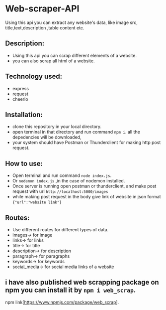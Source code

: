 # Web-scraper-API
Using this api you can extract any website's data, like image src, title,text,description ,table content etc.

## Description:
- Using this api you can scrap different elements of a website.
- you can also scrap all html of a website.

## Technology used:
- express
- request
- cheerio

## Installation:
- clone this repository in your local directory.
- open terminal in that directory and run command `npm i`. all the depedencies will be downloaded,
- your system should have Postman or Thunderclient for making http post request.

## How to use:
- Open terminal and run command `node index.js`.
- Or `nodemon index.js` ,in the case of nodemon installed.
- Once server is running open postman or thunderclient, and make post request with url `http://localhost:5000/images`
- while making post request in the body give link of website in json format `{"url":"website link"}`

## Routes:
- Use different routes for different types of data.
- images-> for image
- links-> for links
- title-> for title
- description-> for description
- paragraph-> for paragraphs
- keywords-> for keywords
- social_media-> for social media links of a website

## i have also published web scrapping package on npm you can install it by `npm i web_scrap`.
npm link[https://www.npmjs.com/package/web_scrap].

